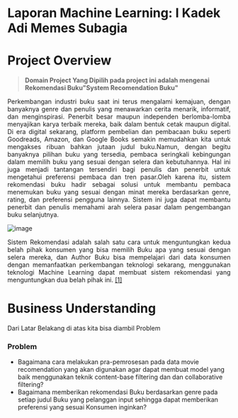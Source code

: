 # Laporan Machine Learning: I Kadek Adi Memes Subagia

# Project Overview

> **Domain Project Yang Dipilih pada project ini adalah mengenai Rekomendasi Buku"System Recomendation Buku"**

<p align = "Justify">Perkembangan industri buku saat ini terus mengalami kemajuan, dengan banyaknya genre dan penulis yang menawarkan cerita menarik, informatif, dan menginspirasi. Penerbit besar maupun independen berlomba-lomba menyajikan karya terbaik mereka, baik dalam bentuk cetak maupun digital. Di era digital sekarang, platform pembelian dan pembacaan buku seperti Goodreads, Amazon, dan Google Books semakin memudahkan kita untuk mengakses ribuan bahkan jutaan judul buku.Namun, dengan begitu banyaknya pilihan buku yang tersedia, pembaca seringkali kebingungan dalam memilih buku yang sesuai dengan selera dan kebutuhannya. Hal ini juga menjadi tantangan tersendiri bagi penulis dan penerbit untuk mengetahui preferensi pembaca dan tren pasar.Oleh karena itu, sistem rekomendasi buku hadir sebagai solusi untuk membantu pembaca menemukan buku yang sesuai dengan minat mereka berdasarkan genre, rating, dan preferensi pengguna lainnya. Sistem ini juga dapat membantu penerbit dan penulis memahami arah selera pasar dalam pengembangan buku selanjutnya.</p> 

![image](https://github.com/user-attachments/assets/b41869e7-e053-4868-93f1-4c14ee861dc9)

<p align = "Justify" >Sistem Rekomendasi adalah salah satu cara untuk menguntungkan kedua belah pihak konsumen yang bisa memilih Buku apa yang sesuai dengan selera mereka, dan Author Buku bisa mempelajari dari data konsumen dengan memanfaatkan perkembangan teknologi sekarang, menggunakan teknologi Machine Learning dapat membuat sistem rekomendasi yang menguntungkan dua belah pihak ini. <a href = "https://ejurnal.umri.ac.id/index.php/coscitech/article/view/5131">[1]</a></p> 

# Business Understanding 
Dari Latar Belakang di atas kita bisa diambil Problem

### Problem
* Bagaimana cara melakukan pra-pemrosesan pada data movie recomendation yang akan digunakan agar dapat membuat model yang baik menggunakan teknik content-base filtering dan dan collaborative filtering?
* Bagaimana memberikan rekomendasi Buku berdasarkan genre pada setiap judul Buku yang pelanggan input sehingga dapat memberikan preferensi yang sesuai Konsumen inginkan?


